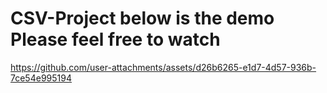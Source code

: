 # CSV-Project below is the demo Please feel free to watch


https://github.com/user-attachments/assets/d26b6265-e1d7-4d57-936b-7ce54e995194

